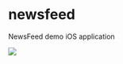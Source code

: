 # newsfeed
NewsFeed demo iOS application

<img src="https://res.cloudinary.com/msatlan/image/upload/v1535959366/NewsFeedGif/newsFeedDemo1.gif"/>
